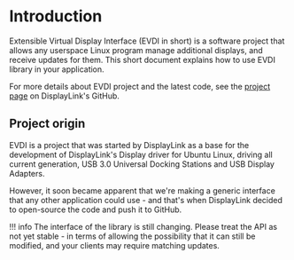 # Introduction

Extensible Virtual Display Interface (EVDI in short) is a software project that allows any userspace Linux program
manage additional displays, and receive updates for them. This short document explains how to use EVDI library in your
application.

For more details about EVDI project and the latest code, see the [project page](https://github.com/DisplayLink/evdi) on
DisplayLink's GitHub.

## Project origin

EVDI is a project that was started by DisplayLink as a base for the development of DisplayLink's Display driver for
Ubuntu Linux, driving all current generation, USB 3.0 Universal Docking Stations and USB Display Adapters.

However, it soon became apparent that we're making a generic interface that any other application could use - and that's
when DisplayLink decided to open-source the code and push it to GitHub.

!!! info The interface of the library is still changing. Please treat the API as not yet stable - in terms of allowing
the possibility that it can still be modified, and your clients may require matching updates.